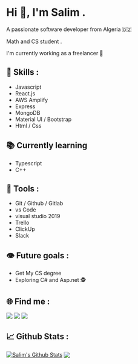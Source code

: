 # Hi 👋, I'm Salim .

A passionate software developer from Algeria 🇩🇿 

Math and CS student .

I'm currently working as a freelancer 🚀 

## 💼 Skills : 
* Javascript     
* React.js   
* AWS Amplify 
* Express    
* MongoDB 
* Material UI / Bootstrap
* Html / Css

## 📚 Currently learning 
* Typescript
* C++

## 🧰 Tools :
* Git / Github / Gitlab
* vs Code
* visual studio 2019
* Trello
* ClickUp
* Slack

## 👁 Future goals :
* Get My CS degree 
* Exploring C# and Asp.net 🕵

## 🌐 Find me :

<a href="https://www.linkedin.com/in/salim-driai-b850091b3/" target="_blank"><img src="https://img.icons8.com/cute-clipart/64/000000/linkedin.png"/></a>
<a href="https://www.instagram.com/code_warrior47/" target="_blank"><img src="https://img.icons8.com/cute-clipart/64/000000/instagram-new.png"/></a>
<a href="https://twitter.com/DriaiSalim" target="_blank"><img src="https://img.icons8.com/cute-clipart/64/000000/twitter.png"/></a>

## 📈 Github Stats :
<a href="https://github.com/iskandar47">
<img align="center" alt="Salim's Github Stats" src="https://github-readme-stats.codestackr.vercel.app/api?username=iskandar47&show_icons=true&hide_border=true&count_private=true&include_all_commits=true&theme=radical" /></a>

<a href="https://github.com/iskandar47">
  <img align="center" src="https://github-readme-stats.anuraghazra1.vercel.app/api/top-langs/?username=iskandar47&layout=compact&theme=radical" />
</a>
